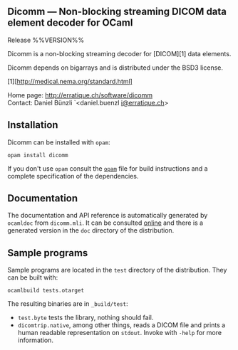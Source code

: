 Dicomm — Non-blocking streaming DICOM data element decoder for OCaml
-------------------------------------------------------------------------------
Release %%VERSION%%

Dicomm is a non-blocking streaming decoder for [DICOM][1] data elements.

Dicomm depends on bigarrays and is distributed under the BSD3 license.

[1][http://medical.nema.org/standard.html]

Home page: http://erratique.ch/software/dicomm  
Contact: Daniel Bünzli `<daniel.buenzl i@erratique.ch>

## Installation

Dicomm can be installed with `opam`:

    opam install dicomm

If you don't use `opam` consult the [`opam`](opam) file for build
instructions and a complete specification of the dependencies. 

## Documentation 

The documentation and API reference is automatically generated 
by `ocamldoc` from `dicomm.mli`. It can be consulted [online][2] and
there is a generated version in the `doc` directory of the
distribution. 

[2]: http://erratique.ch/software/dicomm/doc/Dicomm

## Sample programs 

Sample programs are located in the `test` directory of the
distribution. They can be built with:

    ocamlbuild tests.otarget 
    
The resulting binaries are in `_build/test`:

- `test.byte` tests the library, nothing should fail.
- `dicomtrip.native`, among other things, reads a DICOM file and
  prints a human readable representation on `stdout`. Invoke with
  `-help` for more information.
